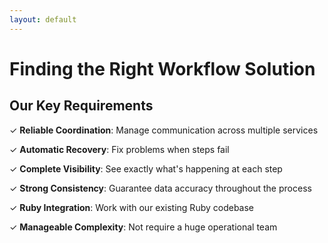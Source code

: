 ```yaml
---
layout: default
---
```


# Finding the Right Workflow Solution

## Our Key Requirements

✓ **Reliable Coordination**: Manage communication across multiple services

✓ **Automatic Recovery**: Fix problems when steps fail

✓ **Complete Visibility**: See exactly what's happening at each step

✓ **Strong Consistency**: Guarantee data accuracy throughout the process

✓ **Ruby Integration**: Work with our existing Ruby codebase

✓ **Manageable Complexity**: Not require a huge operational team

<!--
**The Mandate:**
After Q4's $47k loss incident, our CTO gave us a clear mandate: find a solution that guarantees workflow reliability. We had 3 weeks to research and recommend.

**What We Evaluated:**
We looked at several options:

**AWS Step Functions:** Great if you're all-in on AWS, but we're multi-cloud and local development was painful.

**Apache Airflow:** Built for batch ETL workflows, not real-time payment processing.

**Cadence:** The predecessor to Temporal, but operational complexity was too high for our team size.

**Custom Solution:** We sketched out building our own orchestrator. Would take 6+ months and we'd be maintaining complex distributed systems code instead of focusing on payments.

**Why Temporal Won:**
Temporal kept coming up in our research. Three things sold us:

1. Production-ready Ruby SDK. We could start building immediately without rewriting existing services.
2. Time-travel debugging. When workflows fail, you can see exactly what happened at every step. No more log archaeology.
3. Automatic compensation. Temporal can automatically undo completed steps when later steps fail. This directly solved our partial failure problem.

**Social Proof:**
Plus, companies like Uber, Netflix, and Stripe use Temporal for similar workflows. If it's good enough for Stripe's payment processing...

**The Proof of Concept:**
We ran a 2-week POC migrating our simplest payment flow. Results were immediate:
- Zero partial failures during testing
- Complete workflow visibility  
- Developers actually enjoyed working with it
- Easy local development and testing
-->